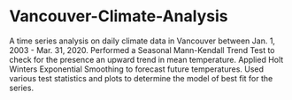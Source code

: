 # Vancouver-Climate-Analysis
A time series analysis on daily climate data in Vancouver between Jan. 1, 2003 - Mar. 31, 2020. Performed a Seasonal Mann-Kendall Trend Test to check for the presence an upward trend in mean temperature. Applied Holt Winters Exponential Smoothing to forecast future temperatures. Used various test statistics and plots to determine the model of best fit for the series.
